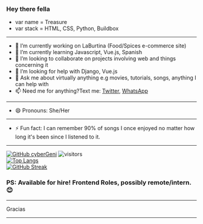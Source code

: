 ### Hey there fella

- var name = Treasure
- var stack = HTML, CSS, Python, Buildbox

***
- 🔭 I’m currently working on LaBurtina (Food/Spices e-commerce site)
- 🌱 I’m currently learning Javascript, Vue.js, Spanish
- 👯 I’m looking to collaborate on projects involving web and things concerning it
- 🤔 I’m looking for help with Django, Vue.js
- 💬 Ask me about virtually anything e.g movies, tutorials, songs, anything I can help with
- 📫 Need me for anything?Text me: [Twitter](https://twitter.com/cybergenie_), [WhatsApp](https://wa.me/2349098746099?text=Hi%20,Treasure%20Found%20your%20link%20on%20your%20GitHub%20profile,%20care%20fo%20a%20little%20chit-chat?%20My%20name%is%20%20%20)
***
- 😄 Pronouns: She/Her
***
- ⚡ Fun fact: I can remember 90% of songs I once enjoyed no matter how long it's been since I listened to it.
***
[![GitHub cyberGeni](https://img.shields.io/github/followers/cybergeni?label=follow&style=social)](https://github.com/cybergeni)
![visitors](https://visitor-badge.glitch.me/badge?page_id=page.id)
<br>
[![Top Langs](https://github-readme-stats.vercel.app/api/top-langs/?username=cybergeni&layout=compact&theme=radical)](https://github.com/cybergeni/)
<br>
[![GitHub Streak](http://github-readme-streak-stats.herokuapp.com?user=CyberGeni&theme=solarized-dark&hide_border=true&date_format=M%20j%5B%2C%20Y%5D)](https://git.io/streak-stats)
### PS: Available for hire! Frontend Roles, possibly remote/intern. 😊

***

Gracias

***
